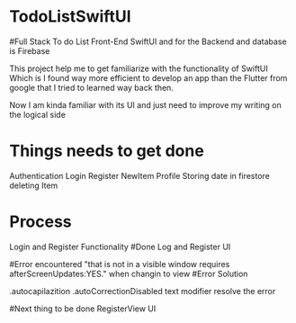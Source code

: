 # TodoListSwiftUI

#Full Stack To do List
Front-End SwiftUI
and for the Backend and database is Firebase


This project help me to get familiarize with the functionality of SwiftUI 
Which is I found way more efficient to develop an app than the Flutter from google that I tried to learned way back then.

Now I am kinda familiar with its UI and just need to improve my writing on the logical side 

# Things needs to get done
Authentication
Login 
Register
NewItem
Profile
Storing date in firestore
deleting Item

# Process
Login and Register  Functionality
#Done
 Log and Register UI 
 
 #Error encountered
    "that is not in a visible window requires afterScreenUpdates:YES." when changin to view
#Error Solution

.autocapilazition .autoCorrectionDisabled text modifier resolve the error
 
 
 
 
 
 
 
 
 #Next thing to be done
  RegisterView UI
 
